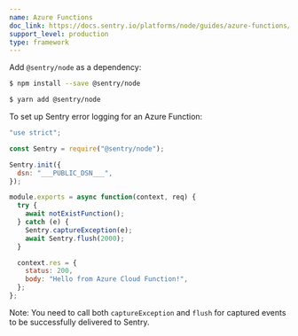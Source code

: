 ```yaml
---
name: Azure Functions
doc_link: https://docs.sentry.io/platforms/node/guides/azure-functions/
support_level: production
type: framework
---
```


Add `@sentry/node` as a dependency:

```bash {tabTitle:npm}
$ npm install --save @sentry/node
```

```bash {tabTitle:Yarn}
$ yarn add @sentry/node
```

To set up Sentry error logging for an Azure Function:

```javascript
"use strict";

const Sentry = require("@sentry/node");

Sentry.init({
  dsn: "___PUBLIC_DSN___",
});

module.exports = async function(context, req) {
  try {
    await notExistFunction();
  } catch (e) {
    Sentry.captureException(e);
    await Sentry.flush(2000);
  }

  context.res = {
    status: 200,
    body: "Hello from Azure Cloud Function!",
  };
};
```
Note: You need to call both `captureException` and `flush` for captured events to be successfully delivered to Sentry.
